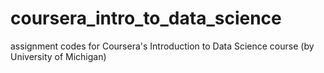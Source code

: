 # coursera_intro_to_data_science
assignment codes for Coursera's Introduction to Data Science course (by University of Michigan)
